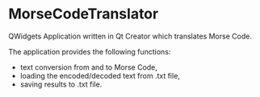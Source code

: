 # MorseCodeTranslator

QWidgets Application written in Qt Creator which translates Morse Code. 

The application provides the following functions:
* text conversion from and to Morse Code,
* loading the encoded/decoded text from .txt file,
* saving results to .txt file.

